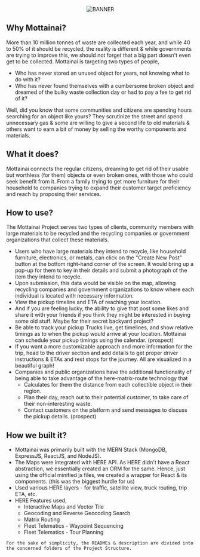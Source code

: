 <p align="center">
  <img src="https://user-images.githubusercontent.com/77505989/193116150-321622a7-8ac3-4b96-97c3-56dfad568a80.png" alt="BANNER" />
</p>

## Why Mottainai?
More than 10 million tonnes of waste are collected each year, and while 40 to 50% of it should be recycled, the reality is different & while governments are trying to improve this, we should not forget that a big part doesn't even get to be collected.
Mottainai is targeting two types of people,
- Who has never stored an unused object for years, not knowing what to do with it?
- Who has never found themselves with a cumbersome broken object and dreamed of the bulky waste collection day or had to pay a fee to get rid of it?

Well, did you know that some communities and citizens are spending hours searching for an object like yours? They scrutinize the street and spend unnecessary gas & some are willing to give a second life to old materials & others want to earn a bit of money by selling the worthy components and materials.

## What it does?
Mottainai connects the regular citizens, dreaming to get rid of their usable but worthless (for them) objects or even broken ones, with those who could seek benefit from it. From a family trying to get more furniture for their household to companies trying to expand their customer target proficiency and reach by proposing their services.

## How to use?
The Mottainai Project serves two types of clients, community members with large materials to be recycled and the recycling companies or government organizations that collect these materials.

- Users who have large materials they intend to recycle, like household furniture, electronics, or metals, can click on the "Create New Post" button at the bottom right-hand corner of the screen. It would bring up a pop-up for them to key in their details and submit a photograph of the item they intend to recycle. 
- Upon submission, this data would be visible on the map, allowing recycling companies and government organizations to know where each individual is located with necessary information.
- View the pickup timeline and ETA of reaching your location.
- And if you are feeling lucky, the ability to give that post some likes and share it with your friends if you think they might be interested in buying some old stuff. Maybe for their secret backyard project?
- Be able to track your pickup Trucks live, get timelines, and show relative timings as to when the pickup would arrive at your location. Mottainai can schedule your pickup timings using the calendar. (prospect)
- If you want a more customizable approach and more information for the trip, head to the driver section and add details to get proper driver instructions & ETAs and rest stops for the journey. All are visualized in a beautiful graph!
- Companies and public organizations have the additional functionality of being able to take advantage of the here-matrix-route technology that
  - Calculates for them the distance from each collectible object in their region.
  - Plan their day, reach out to their potential customer, to take care of their non-interesting waste. 
  - Contact customers on the platform and send messages to discuss the pickup details. (prospect)

## How we built it?
* Mottainai was primarily built with the MERN Stack (MongoDB, ExpressJS, ReactJS, and NodeJS).
* The Maps were integrated with HERE API. As HERE didn't have a React abstraction, we essentially created an ORM for the same. Hence, just using the official minified js files, we created a wrapper for React & its components. (this was the biggest hurdle for us)
* Used various HERE layers - for traffic, satellite view, truck routing, trip ETA, etc.
* HERE Features used,
  * Interactive Maps and Vector Tile
  * Geocoding and Reverse Geocoding Search
  * Matrix Routing
  * Fleet Telematics - Waypoint Sequencing
  * Fleet Telematics - Tour Planning 


```
For the sake of simplicity, the READMEs & description are divided into the concerned folders of the Project Structure.
```
